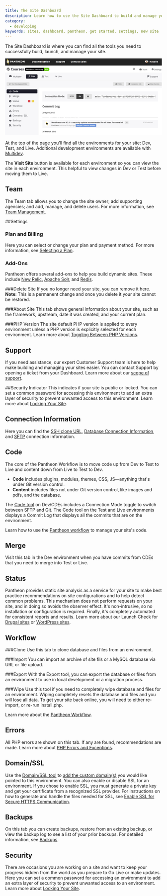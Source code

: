 ```yaml
---
title: The Site Dashboard
description: Learn how to use the Site Dashboard to build and manage your sites.
category:
  - developing
keywords: sites, dashboard, pantheon, get started, settings, new site
---
```


The Site Dashboard is where you can find all the tools you need to successfully build, launch, and manage your site.

![Site Dashboard](/source/docs/assets/images/site-dashboard-image.png)

At the top of the page you'll find all the environments for your site: Dev, Test, and Live. Additional development environments are available with [Multidev](/docs/articles/sites/multidev/).

The **Visit Site** button is available for each environment so you can view the site in each environment. This helpful to view changes in Dev or Test before moving them to Live.

## Team
The Team tab allows you to change the site owner; add supporting agencies; and add, manage, and delete users. For more information, see [Team Management](/docs/articles/sites/team-management/).

##Settings
### Plan and Billing
Here you can select or change your plan and payment method. For more information, see [Selecting a Plan](/docs/articles/sites/settings/selecting-a-plan/).

### Add-Ons
Pantheon offers several add-ons to help you build dynamic sites. These include [New Relic](docs/articles/sites/newrelic/new-relic-performance-analysis/), [Apache Solr](/docs/articles/sites/apache-solr/), and [Redis](/docs/articles/sites/redis-as-a-caching-backend/).

###Delete Site
If you no longer need your site, you can remove it here.
**Note**: This is a permanent change and once you delete it your site cannot be restored.

###About Site
This tab shows general information about your site, such as the framework, upstream, date it was created, and your current plan.

###PHP Version
The site default PHP version is applied to every environment unless a PHP version is explicitly selected for each environment. Learn more about [Toggling Between PHP Versions](/docs/articles/sites/settings/toggling-between-php-versions/).

## Support
If you need assistance, our expert Customer Support team is here to help make building and managing your sites easier. You can contact Support by opening a ticket from your Dashboard. Learn more about our [scope of support](/docs/articles/scope-of-support/).

##Security Indicator
This indicates if your site is public or locked. You can set a common password for accessing this environment to add an extra layer of security to prevent unwanted access to this environment. Learn more about [Locking Your Site](/docs/articles/sites/security/locking-your-site/).

## Connection Information
Here you can find the [SSH clone URL](docs/articles/local/starting-with-git/), [Database Connection Information](/docs/articles/local/accessing-mysql-databases/), and [SFTP](/docs/articles/sites/code/developing-directly-with-sftp-mode/) connection information.

## Code
The core of the Pantheon Workflow is to move code up from Dev to Test to Live and content down from Live to Test to Dev.

- **Code** includes plugins, modules, themes, CSS, JS—anything that's under Git version control.
- **Content** includes files not under Git version control, like images and pdfs, and the database.  

The [Code tool](/docs/articles/sites/code) on Dev/CDEs includes a Connection Mode toggle to switch between SFTP and Git. The Code tool on the Test and Live environments displays a Commit Log that displays all the commits that are on the environment. 

Learn how to use the [Pantheon workflow](/docs/articles/sites/code/using-the-pantheon-workflow/) to manage your site's code.

## Merge
Visit this tab in the Dev environment when you have commits from CDEs that you need to merge into Test or Live. 

## Status
Pantheon provides static site analysis as a service for your site to make best practice recommendations on site configurations and to help detect common problems. This mechanism does not perform requests on your site, and in doing so avoids the observer effect. It's non-intrusive, so no installation or configuration is required. Finally, it's completely automated for consistent reports and results. Learn more about our Launch Check for
[Drupal sites](/docs/articles/drupal/launch-check-drupal-performance-and-configuration-analysis/) or [WordPress sites](docs/articles/wordpress/launch-check-wordpress-performance-and-configuration-analysis/).

## Workflow
###Clone
Use this tab to clone database and files from an environment. 

###Import
You can import an archive of site fils or a MySQL database via URL or file upload.

###Export
With the Export tool, you can export the database or files from an environment to use in local development or a migration process.

###Wipe
Use this tool if you need to completely wipe database and files for an environment. Wiping completely resets the database and files and you will lose all data. To get your site back online, you will need to either re-import, or re-run install.php.

Learn more about the [Pantheon Workflow](https://pantheon.io/docs/articles/sites/code/using-the-pantheon-workflow/).

## Errors
All PHP errors are shown on this tab. If any are found, recommendations are made. Learn more about [PHP Errors and Exceptions](https://pantheon.io/docs/articles/sites/php-errors-and-exceptions/).

## Domain/SSL
Use the [Domain/SSL tool](/docs/articles/sites/domains) to [add the custom domain(s)](/docs/articles/sites/domains/adding-a-domain-to-a-site-environment/) you would like pointed to this environment. You can also enable or disable SSL for an environment. If you chose to enable SSL, you must generate a private key and get your certificate from a recognized SSL provider. For instructions on how to generate and handle the files needed for SSL, see [Enable SSL for Secure HTTPS Communication](/docs/articles/sites/domains/adding-a-ssl-certificate-for-secure-https-communication/).

## Backups
On this tab you can create backups, restore from an existing backup, or view the backup log to see a list of your prior backups. For detailed information, see [Backups](/docs/articles/sites/backups).

## Security
There are occasions you are working on a site and want to keep your progress hidden from the world as you prepare to Go Live or make updates. Here you can set a common password for accessing an environment to add an extra layer of security to prevent unwanted access to an environment. Learn more about [Locking Your Site](/docs/articles/sites/security/locking-your-site/).
